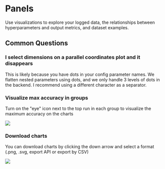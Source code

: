 # Panels

Use visualizations to explore your logged data, the relationships between hyperparameters and output metrics, and dataset examples.

## Common Questions

### **I select dimensions on a parallel coordinates plot and it disappears**

This is likely because you have dots in your config parameter names. We flatten nested parameters using dots, and we only handle 3 levels of dots in the backend. I recommend using a different character as a separator.

### Visualize max accuracy in groups

Turn on the "eye" icon next to the top run in each group to visualize the maximum accuracy on the charts

![](<pathname:///images/app_ui/visualize_max_accuracy.png>)

### Download charts

You can download charts by clicking the down arrow and select a format (.png, .svg, export API or export by CSV)

![](<pathname:///images/app_ui/download_charts.png>)
